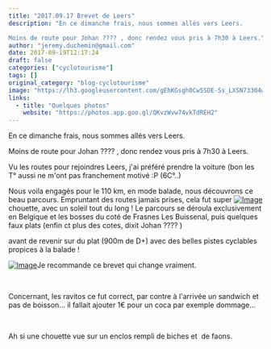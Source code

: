 ```yaml
---
title: "2017.09.17 Brevet de Leers"
description: "En ce dimanche frais, nous sommes allés vers Leers.

Moins de route pour Johan ???? , donc rendez vous pris à 7h30 à Leers."
author: "jeremy.duchemin@gmail.com"
date: 2017-09-19T12:17:24
draft: false
categories: ["cyclotourisme"]
tags: []
original_category: "blog-cyclotourisme"
image: "https://lh3.googleusercontent.com/gEhKGsgh0Cw5SDE-Ss_LXSN73304wV25WGntu5bOSb6jW4EL4Ee3rl2WB8fE6TncexrB_nLObVH1yts_UE8AeAd8oWCZw1WEiCNt-HcXw5ZODssz-YjRrtgZruf431_rQ_woXNLHjbgK_7WbKv9qMUwog3A16fgpwKntwyRekZIcs_U57QKuyw43rsWBzbeI56Hw7i20VrrVSJxKKkD0SUFqtj7XkXR5_Te7E7N7nUkF3NT4r2BIsKqPmRIPh4xYgPQ5YQHVffR3JMT--ovWrHyz-XUeq1GxZym6PoUu5zoFud1JIqiJWEVgnEhNnbcZ8LGFFRstcg4GYw9iUcDhDj6Js7wVWNUS8QHwPqFiAP076t8ajBIaWgSI07wWBLW3zW0tzPiUyVPhuQOpJr1QE8w6dWRjjl_E-TG7kV_b1IblAqo_GCZOgIP1kxQYnqyiSUtWkqXdfctrVPbdaNHGSL47xX6dX4J4XlSzOpB8wRkPjPY4cxf6cBPTwcaBUtdmv1qJUfGRS1H6ZVDs-qjVBBPwVuO2u7uUUTaYUNc8JvheYdsbu_pEMxdbkMU1nu4WXebDK4AJMj9Ra48ZPsfRKzP7T1w_ZDLCzBoPbvEWWE5A6B4eyG_n_4xtHuq5KRQPHm-lUsJIgE5MJnQYBfOYe9MNFsLY4CLRHCTp=w918-h688-no"
links:
  - title: "Quelques photos"
    website: "https://photos.app.goo.gl/QKvzWvw74vkTdREH2"
---
```


En ce dimanche frais, nous sommes allés vers Leers.

Moins de route pour Johan ????&nbsp;, donc rendez vous pris à 7h30 à Leers.

<!--more-->

Vu les routes pour rejoindres Leers, j'ai préféré prendre la voiture (bon les T° aussi ne m'ont pas franchement motivé :P (6C°..)

Nous voila engagés pour le 110 km, en mode balade, nous découvrons ce beau parcours. Empruntant des routes jamais prises, cela fut super [![Image](https://lh3.googleusercontent.com/gEhKGsgh0Cw5SDE-Ss_LXSN73304wV25WGntu5bOSb6jW4EL4Ee3rl2WB8fE6TncexrB_nLObVH1yts_UE8AeAd8oWCZw1WEiCNt-HcXw5ZODssz-YjRrtgZruf431_rQ_woXNLHjbgK_7WbKv9qMUwog3A16fgpwKntwyRekZIcs_U57QKuyw43rsWBzbeI56Hw7i20VrrVSJxKKkD0SUFqtj7XkXR5_Te7E7N7nUkF3NT4r2BIsKqPmRIPh4xYgPQ5YQHVffR3JMT--ovWrHyz-XUeq1GxZym6PoUu5zoFud1JIqiJWEVgnEhNnbcZ8LGFFRstcg4GYw9iUcDhDj6Js7wVWNUS8QHwPqFiAP076t8ajBIaWgSI07wWBLW3zW0tzPiUyVPhuQOpJr1QE8w6dWRjjl_E-TG7kV_b1IblAqo_GCZOgIP1kxQYnqyiSUtWkqXdfctrVPbdaNHGSL47xX6dX4J4XlSzOpB8wRkPjPY4cxf6cBPTwcaBUtdmv1qJUfGRS1H6ZVDs-qjVBBPwVuO2u7uUUTaYUNc8JvheYdsbu_pEMxdbkMU1nu4WXebDK4AJMj9Ra48ZPsfRKzP7T1w_ZDLCzBoPbvEWWE5A6B4eyG_n_4xtHuq5KRQPHm-lUsJIgE5MJnQYBfOYe9MNFsLY4CLRHCTp=w918-h688-no)](https://lh3.googleusercontent.com/vvyxJ-DTiytXFGKJF-mWKhymE_TochnOFhhuOhNLNM0lMdvcMOApbpPbwZRxcYRLxNE8_hYoB_rrMupJ8vRW0mBNESlwB7g--xE_uOlWKJSB22smZ6MQqaAPfPeD_BZ_4W3EpZW4ksN4Zi7hdbvkGooKBe8_NpiTGsvFtYBj8KCuB-nXVRl8U7MxsOlNDn7f-Aqt7qjJM5NYWg2jlvIdcj9WeOOqIyDRy7gy9rmajq8duwxBFbDJtOwwIYBfeqoFXCq5K_ZCqaTZKc7Yq0xghp9OpoGbUaKO3IKcUev2_kOwmTpdNg1PPvoBizvVpaBER78cpb8vFF3-QSCC5J9mDPT7xD4_41Wetyi9LRH4ltl8VhxGIFuB7FtEFuW44Jnod3sKZ40qUJ-6T5McaEUm3guTju9lmGU4WN5llfZDUAKULsmTOcm_1nB9oXMOKOe-Qtfiu35_E7dyybWWqGCZsmw7kQ22RJBrdBxj92Rvxdkj2zdknjDHpfykBaKlHiQS3TzU2iwnAFlr0D_-Miz6-ORqHwr4we2fq_wDjHvDN9wHqPBhkGXrCF6s-6uY8Xk1BKSQbsmtgfNFxhXfkrCTcPsB9rCJ0sIBQJWM7UgpFo5qOapd6Rp1GDgpZYzOLPCkydrtsmkdOiH213DlhX540cH3zIwKkGA0fbCJ=w918-h688-no)chouette, avec un soleil tout du long ! Le parcours se déroula exclusivement en Belgique et les bosses du coté de Frasnes Les Buissenal, puis quelques faux plats (enfin ct plus des cotes, dixit Johan ???? )

avant de revenir sur du plat (900m de D+) avec des belles pistes cyclables propices à la balade !

[![Image](https://lh3.googleusercontent.com/vvyxJ-DTiytXFGKJF-mWKhymE_TochnOFhhuOhNLNM0lMdvcMOApbpPbwZRxcYRLxNE8_hYoB_rrMupJ8vRW0mBNESlwB7g--xE_uOlWKJSB22smZ6MQqaAPfPeD_BZ_4W3EpZW4ksN4Zi7hdbvkGooKBe8_NpiTGsvFtYBj8KCuB-nXVRl8U7MxsOlNDn7f-Aqt7qjJM5NYWg2jlvIdcj9WeOOqIyDRy7gy9rmajq8duwxBFbDJtOwwIYBfeqoFXCq5K_ZCqaTZKc7Yq0xghp9OpoGbUaKO3IKcUev2_kOwmTpdNg1PPvoBizvVpaBER78cpb8vFF3-QSCC5J9mDPT7xD4_41Wetyi9LRH4ltl8VhxGIFuB7FtEFuW44Jnod3sKZ40qUJ-6T5McaEUm3guTju9lmGU4WN5llfZDUAKULsmTOcm_1nB9oXMOKOe-Qtfiu35_E7dyybWWqGCZsmw7kQ22RJBrdBxj92Rvxdkj2zdknjDHpfykBaKlHiQS3TzU2iwnAFlr0D_-Miz6-ORqHwr4we2fq_wDjHvDN9wHqPBhkGXrCF6s-6uY8Xk1BKSQbsmtgfNFxhXfkrCTcPsB9rCJ0sIBQJWM7UgpFo5qOapd6Rp1GDgpZYzOLPCkydrtsmkdOiH213DlhX540cH3zIwKkGA0fbCJ=w918-h688-no)](https://lh3.googleusercontent.com/vvyxJ-DTiytXFGKJF-mWKhymE_TochnOFhhuOhNLNM0lMdvcMOApbpPbwZRxcYRLxNE8_hYoB_rrMupJ8vRW0mBNESlwB7g--xE_uOlWKJSB22smZ6MQqaAPfPeD_BZ_4W3EpZW4ksN4Zi7hdbvkGooKBe8_NpiTGsvFtYBj8KCuB-nXVRl8U7MxsOlNDn7f-Aqt7qjJM5NYWg2jlvIdcj9WeOOqIyDRy7gy9rmajq8duwxBFbDJtOwwIYBfeqoFXCq5K_ZCqaTZKc7Yq0xghp9OpoGbUaKO3IKcUev2_kOwmTpdNg1PPvoBizvVpaBER78cpb8vFF3-QSCC5J9mDPT7xD4_41Wetyi9LRH4ltl8VhxGIFuB7FtEFuW44Jnod3sKZ40qUJ-6T5McaEUm3guTju9lmGU4WN5llfZDUAKULsmTOcm_1nB9oXMOKOe-Qtfiu35_E7dyybWWqGCZsmw7kQ22RJBrdBxj92Rvxdkj2zdknjDHpfykBaKlHiQS3TzU2iwnAFlr0D_-Miz6-ORqHwr4we2fq_wDjHvDN9wHqPBhkGXrCF6s-6uY8Xk1BKSQbsmtgfNFxhXfkrCTcPsB9rCJ0sIBQJWM7UgpFo5qOapd6Rp1GDgpZYzOLPCkydrtsmkdOiH213DlhX540cH3zIwKkGA0fbCJ=w918-h688-no)Je recommande ce brevet qui change vraiment.

&nbsp;

Concernant, les ravitos ce fut correct, par contre à l'arrivée un sandwich et pas de boisson... il fallait ajouter 1€ pour un coca par exemple dommage...

&nbsp;

Ah si une chouette vue sur un enclos rempli de biches et &nbsp;de faons.